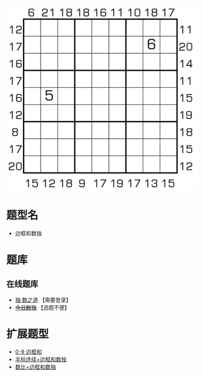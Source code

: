 ![](../../../../images/sudoku/边框和数独.png)

# 题型名

- 边框和数独

# 题库

## 在线题库

- [独·数之道](http://www.sudokufans.org.cn/lx/game.index.php?type=bk) 【需要登录】
- ~~[今日数独]~~ 【选题不便】

# 扩展题型

- [0-9 边框和](../../混合类/0-9边框和.md)
- [半标连续+边框和数独](../../混合类/半标连续+边框和数独.md)
- [数比+边框和数独](../../混合类/数比+边框和数独.md)

[今日数独]: https://cn.sudoku.today/g-sum-frame-sudoku/
